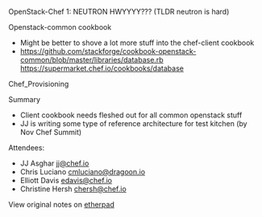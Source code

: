 OpenStack-Chef
1: NEUTRON HWYYYY??? (TLDR neutron is hard)

Openstack-common cookbook
- Might be better to shove a lot more stuff into the chef-client cookbook
- https://github.com/stackforge/cookbook-openstack-common/blob/master/libraries/database.rb
https://supermarket.chef.io/cookbooks/database




Chef_Provisioning



Summary
- Client cookbook needs fleshed out for all common openstack stuff
- JJ is writing some type of reference architecture for test kitchen (by Nov Chef Summit)



Attendees:
+ JJ Asghar jj@chef.io
+ Chris Luciano cmluciano@dragoon.io
+ Elliott Davis edavis@chef.io
+ Christine Hersh chersh@chef.io

View original notes on [etherpad](https://e.chef.io/p/openstack_chefprovisioning)